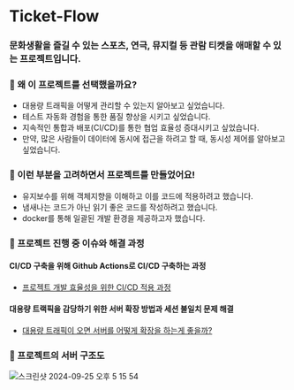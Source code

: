 # Ticket-Flow
### 문화생활을 즐길 수 있는 스포츠, 연극, 뮤지컬 등 관람 티켓을 애매할 수 있는 프로젝트입니다.

### 🌟 왜 이 프로젝트를 선택했을까요?
- 대용량 트래픽을 어떻게 관리할 수 있는지 알아보고 싶었습니다.
- 테스트 자동화 경험을 통한 품질 향상을 시키고 싶었습니다.
- 지속적인 통합과 배포(CI/CD)를 통한 협업 효율성 증대시키고 싶었습니다.
- 만약, 많은 사람들이 데이터에 동시에 접근을 하려고 할 때, 동시성 제어를 알아보고 싶었습니다.

### 🌟 이런 부분을 고려하면서 프로젝트를 만들었어요!
- 유지보수를 위해 객체지향을 이해하고 이를 코드에 적용하려고 했습니다.
- 냄새나는 코드가 아닌 읽기 좋은 코드를 작성하려고 했습니다.
- docker를 통해 일괄된 개발 환경을 제공하고자 했습니다.

### 🌟 프로젝트 진행 중 이슈와 해결 과정
#### CI/CD 구축을 위해 Github Actions로 CI/CD 구축하는 과정
- [프로젝트 개발 효율성을 위한 CI/CD 적용 과정](https://velog.io/@sang_hyeok_2/Project-%ED%94%84%EB%A1%9C%EC%A0%9D%ED%8A%B8-%EA%B0%9C%EB%B0%9C-%ED%9A%A8%EC%9C%A8%EC%84%B1%EC%9D%84-%EC%9C%84%ED%95%9C-CICD-%EC%A0%81%EC%9A%A9-%EA%B3%BC%EC%A0%95)
#### 대용량 트랙픽을 감당하기 위한 서버 확장 방법과 세션 불일치 문제 해결
- [대용량 트래픽이 오면 서버를 어떻게 확장을 하는게 좋을까?](https://velog.io/@sang_hyeok_2/%EB%8C%80%EC%9A%A9%EB%9F%89-%ED%8A%B8%EB%9E%98%ED%94%BD%EC%9D%B4-%EC%98%A4%EB%A9%B4-%EC%84%9C%EB%B2%84%EB%A5%BC-%EC%96%B4%EB%96%BB%EA%B2%8C-%ED%99%95%EC%9E%A5%EC%9D%84-%ED%95%98%EB%8A%94%EA%B2%8C-%EC%A2%8B%EC%9D%84%EA%B9%8C)


### 🌟 프로젝트의 서버 구조도
![스크린샷 2024-09-25 오후 5 15 54](https://github.com/user-attachments/assets/9e7491cd-957e-4cf9-994e-6f7c3e293be2)
